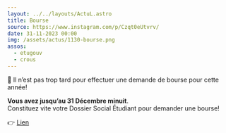 ```yaml
---
layout: ../../layouts/ActuL.astro
title: Bourse
source: https://www.instagram.com/p/Czqt0eUtvrv/
date: 31-11-2023 00:00
img: /assets/actus/1130-bourse.png
assos:
  - etugouv
  - crous
---
```


📢 Il n’est pas trop tard pour effectuer une demande de bourse pour cette année!  

__Vous avez jusqu’au 31 Décembre minuit__.  
Constituez vite votre Dossier Social Étudiant pour demander une bourse!

👉 [Lien](https://www.etudiant.gouv.fr/fr/guide-de-letudiant)
